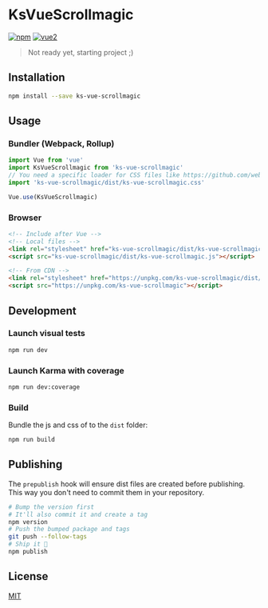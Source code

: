 # KsVueScrollmagic

[![npm](https://img.shields.io/npm/v/ks-vue-scrollmagic.svg)](https://www.npmjs.com/package/ks-vue-scrollmagic) [![vue2](https://img.shields.io/badge/vue-2.x-brightgreen.svg)](https://vuejs.org/)

> Not ready yet, starting project ;)

## Installation

```bash
npm install --save ks-vue-scrollmagic
```

## Usage

### Bundler (Webpack, Rollup)

```js
import Vue from 'vue'
import KsVueScrollmagic from 'ks-vue-scrollmagic'
// You need a specific loader for CSS files like https://github.com/webpack/css-loader
import 'ks-vue-scrollmagic/dist/ks-vue-scrollmagic.css'

Vue.use(KsVueScrollmagic)
```

### Browser

```html
<!-- Include after Vue -->
<!-- Local files -->
<link rel="stylesheet" href="ks-vue-scrollmagic/dist/ks-vue-scrollmagic.css"></link>
<script src="ks-vue-scrollmagic/dist/ks-vue-scrollmagic.js"></script>

<!-- From CDN -->
<link rel="stylesheet" href="https://unpkg.com/ks-vue-scrollmagic/dist/ks-vue-scrollmagic.css"></link>
<script src="https://unpkg.com/ks-vue-scrollmagic"></script>
```

## Development

### Launch visual tests

```bash
npm run dev
```

### Launch Karma with coverage

```bash
npm run dev:coverage
```

### Build

Bundle the js and css of to the `dist` folder:

```bash
npm run build
```


## Publishing

The `prepublish` hook will ensure dist files are created before publishing. This
way you don't need to commit them in your repository.

```bash
# Bump the version first
# It'll also commit it and create a tag
npm version
# Push the bumped package and tags
git push --follow-tags
# Ship it 🚀
npm publish
```

## License

[MIT](http://opensource.org/licenses/MIT)
